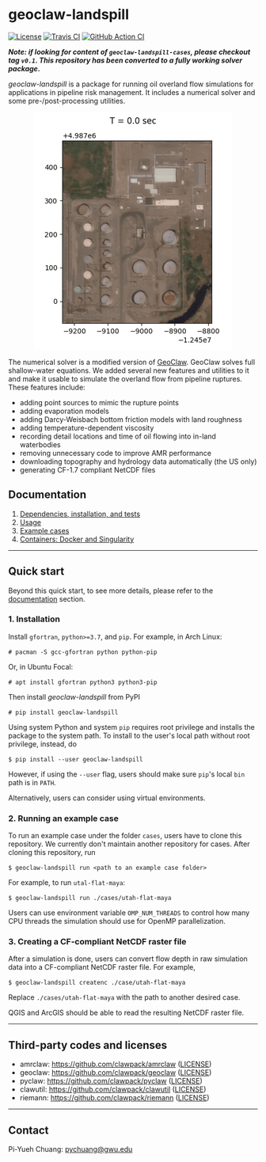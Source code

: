 geoclaw-landspill
=================

[![License](https://img.shields.io/badge/License-BSD%203--Clause-blue.svg)](https://github.com/barbagroup/geoclaw-landspill/raw/master/LICENSE)
[![Travis CI](https://img.shields.io/travis/com/barbagroup/geoclaw-landspill/master?label=Travis%20CI)](https://travis-ci.com/barbagroup/geoclaw-landspill)
[![GitHub Action CI](https://img.shields.io/github/workflow/status/barbagroup/geoclaw-landspill/CI/master?label=GitHub%20Action%20CI)](https://github.com/barbagroup/geoclaw-landspill/actions?query=workflow%3ACI)

***Note: if looking for content of `geoclaw-landspill-cases`, please checkout tag
`v0.1`. This repository has been converted to a fully working solver package.***

*geoclaw-landspill* is a package for running oil overland flow simulations for
applications in pipeline risk management. It includes a numerical solver and
some pre-/post-processing utilities.

<center><img src="./doc/sample.gif" /></center>

The numerical solver is a modified version of
[GeoClaw](http://www.clawpack.org/geoclaw.html).
GeoClaw solves full shallow-water equations. We added several new features and
utilities to it and make it usable to simulate the overland flow from pipeline
ruptures. These features include:

* adding point sources to mimic the rupture points
* adding evaporation models
* adding Darcy-Weisbach bottom friction models with land roughness
* adding temperature-dependent viscosity
* recording detail locations and time of oil flowing into in-land waterbodies
* removing unnecessary code to improve AMR performance
* downloading topography and hydrology data automatically (the US only)
* generating CF-1.7 compliant NetCDF files

## Documentation
1. [Dependencies, installation, and tests](doc/deps_install_tests.md)
2. [Usage](doc/usage.md)
3. [Example cases](cases/README.md)
4. [Containers: Docker and Singularity](doc/container.md)

------------------------------------------------------------------------
## Quick start

Beyond this quick start, to see more details, please refer to
the [documentation](#documentation) section.

### 1. Installation

Install `gfortran`, `python>=3.7`, and `pip`. For example, in Arch Linux:
```
# pacman -S gcc-gfortran python python-pip
```

Or, in Ubuntu Focal:
```
# apt install gfortran python3 python3-pip
```

Then install *geoclaw-landspill* from PyPI
```
# pip install geoclaw-landspill
```

Using system Python and system `pip` requires root privilege and installs the
package to the system path. To install to the user's local path without root
privilege, instead, do
```
$ pip install --user geoclaw-landspill
```
However, if using the `--user` flag, users should make sure `pip`'s local `bin`
path is in `PATH`.

Alternatively, users can consider using virtual environments.

### 2. Running an example case

To run an example case under the folder `cases`, users have to clone this
repository. We currently don't maintain another repository for cases. After
cloning this repository, run
```
$ geoclaw-landspill run <path to an example case folder>
```
For example, to run `utal-flat-maya`:
```
$ geoclaw-landspill run ./cases/utah-flat-maya
```
Users can use environment variable `OMP_NUM_THREADS` to control how many CPU
threads the simulation should use for OpenMP parallelization.

### 3. Creating a CF-compliant NetCDF raster file

After a simulation is done, users can convert flow depth in raw simulation data
into a CF-compliant NetCDF raster file. For example,
```
$ geoclaw-landspill createnc ./case/utah-flat-maya
```
Replace `./cases/utah-flat-maya` with the path to another desired case.

QGIS and ArcGIS should be able to read the resulting NetCDF raster file.

------------------------------------------------------------------------
## Third-party codes and licenses

* amrclaw: https://github.com/clawpack/amrclaw ([LICENSE](third-party/amrclaw/LICENSE))
* geoclaw: https://github.com/clawpack/geoclaw ([LICENSE](third-party/geoclaw/LICENSE))
* pyclaw: https://github.com/clawpack/pyclaw ([LICENSE](third-party/pyclaw/LICENSE))
* clawutil: https://github.com/clawpack/clawutil ([LICENSE](third-party/clawutil/LICENSE))
* riemann: https://github.com/clawpack/riemann ([LICENSE](third-party/riemann/LICENSE))

------------------------------------------------------------------------
## Contact

Pi-Yueh Chuang: pychuang@gwu.edu
